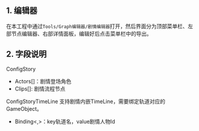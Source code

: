 ## 1. 编辑器

在本工程中通过```Tools/Graph编辑器/剧情编辑器```打开，然后界面分为顶部菜单栏、左部节点编辑器、右部详情面板，编辑好后点击菜单栏中的导出。

## 2. 字段说明

ConfigStory

- Actors[]：剧情登场角色
- Clips[]: 剧情流程节点

ConfigStoryTimeLine 支持剧情内嵌TimeLine，需要绑定轨道对应的GameObject。

- Binding<,>：key轨道名，value剧情人物Id

